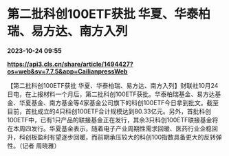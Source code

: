 # 第二批科创100ETF获批 华夏、华泰柏瑞、易方达、南方入列

**2023-10-24 09:55**

**https://api3.cls.cn/share/article/1494427?os=web&sv=7.7.5&app=CailianpressWeb**

【第二批科创100ETF获批 华夏、华泰柏瑞、易方达、南方入列】财联社10月24日电，在上报材料一个月后，第二批科创100ETF获批。华泰柏瑞基金、易方达基金、华夏基金、南方基金等4家基金公司旗下的科创100ETF今日拿到批文。截至目前，首批成立的4只科创100ETF合计规模达到80.33亿元。另外，首批科创100ETF中，已有1只产品的联接基金正在发行，其余3只科创100ETF联接基金将在本周四发行。华夏基金表示，随着电子产业周期性需求回暖、医药行业企稳回升，科创板盈利有望逐步回暖，而前期承压较大的科创100指数具备更大的反转弹性。（记者 周晓雅）